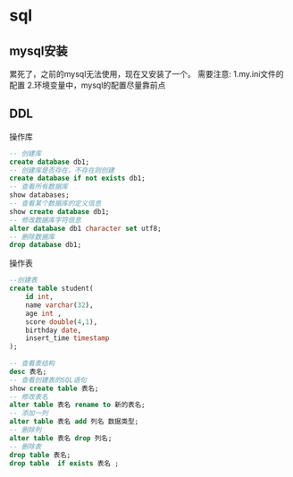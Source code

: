 # sql

## mysql安装

累死了，之前的mysql无法使用，现在又安装了一个。
需要注意:
1.my.ini文件的配置
2.环境变量中，mysql的配置尽量靠前点

## DDL
操作库
```sql
-- 创建库
create database db1;
-- 创建库是否存在，不存在则创建
create database if not exists db1;
-- 查看所有数据库
show databases;
-- 查看某个数据库的定义信息 
show create database db1; 
-- 修改数据库字符信息
alter database db1 character set utf8; 
-- 删除数据库
drop database db1; 
```

操作表

```sql
--创建表
create table student(
    id int,
    name varchar(32),
    age int ,
    score double(4,1),
    birthday date,
    insert_time timestamp
);
 
-- 查看表结构
desc 表名;
-- 查看创建表的SQL语句
show create table 表名;
-- 修改表名
alter table 表名 rename to 新的表名;
-- 添加一列
alter table 表名 add 列名 数据类型;
-- 删除列
alter table 表名 drop 列名;
-- 删除表
drop table 表名;
drop table  if exists 表名 ;
```
